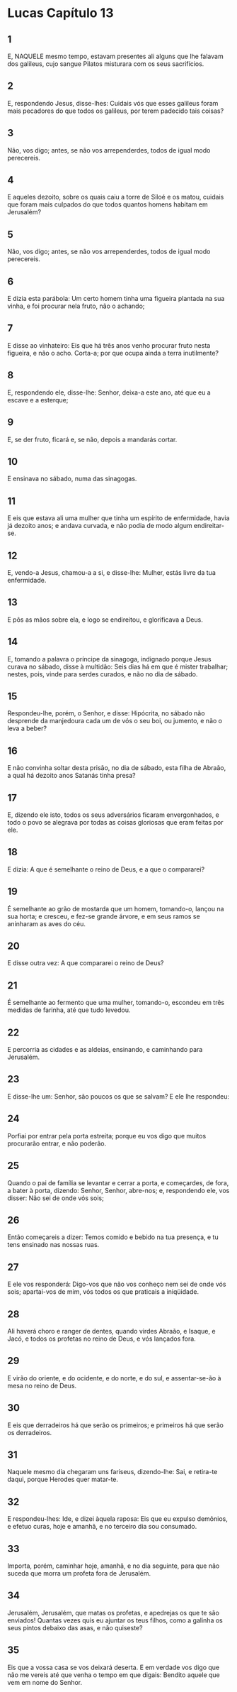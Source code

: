 # Lucas Capítulo 13

## 1
E, NAQUELE mesmo tempo, estavam presentes ali alguns que lhe falavam dos galileus, cujo sangue Pilatos misturara com os seus sacrifícios.

## 2
E, respondendo Jesus, disse-lhes: Cuidais vós que esses galileus foram mais pecadores do que todos os galileus, por terem padecido tais coisas?

## 3
Não, vos digo; antes, se não vos arrependerdes, todos de igual modo perecereis.

## 4
E aqueles dezoito, sobre os quais caiu a torre de Siloé e os matou, cuidais que foram mais culpados do que todos quantos homens habitam em Jerusalém?

## 5
Não, vos digo; antes, se não vos arrependerdes, todos de igual modo perecereis.

## 6
E dizia esta parábola: Um certo homem tinha uma figueira plantada na sua vinha, e foi procurar nela fruto, não o achando;

## 7
E disse ao vinhateiro: Eis que há três anos venho procurar fruto nesta figueira, e não o acho. Corta-a; por que ocupa ainda a terra inutilmente?

## 8
E, respondendo ele, disse-lhe: Senhor, deixa-a este ano, até que eu a escave e a esterque;

## 9
E, se der fruto, ficará e, se não, depois a mandarás cortar.

## 10
E ensinava no sábado, numa das sinagogas.

## 11
E eis que estava ali uma mulher que tinha um espírito de enfermidade, havia já dezoito anos; e andava curvada, e não podia de modo algum endireitar-se.

## 12
E, vendo-a Jesus, chamou-a a si, e disse-lhe: Mulher, estás livre da tua enfermidade.

## 13
E pôs as mãos sobre ela, e logo se endireitou, e glorificava a Deus.

## 14
E, tomando a palavra o príncipe da sinagoga, indignado porque Jesus curava no sábado, disse à multidão: Seis dias há em que é mister trabalhar; nestes, pois, vinde para serdes curados, e não no dia de sábado.

## 15
Respondeu-lhe, porém, o Senhor, e disse: Hipócrita, no sábado não desprende da manjedoura cada um de vós o seu boi, ou jumento, e não o leva a beber?

## 16
E não convinha soltar desta prisão, no dia de sábado, esta filha de Abraão, a qual há dezoito anos Satanás tinha presa?

## 17
E, dizendo ele isto, todos os seus adversários ficaram envergonhados, e todo o povo se alegrava por todas as coisas gloriosas que eram feitas por ele.

## 18
E dizia: A que é semelhante o reino de Deus, e a que o compararei?

## 19
É semelhante ao grão de mostarda que um homem, tomando-o, lançou na sua horta; e cresceu, e fez-se grande árvore, e em seus ramos se aninharam as aves do céu.

## 20
E disse outra vez: A que compararei o reino de Deus?

## 21
É semelhante ao fermento que uma mulher, tomando-o, escondeu em três medidas de farinha, até que tudo levedou.

## 22
E percorria as cidades e as aldeias, ensinando, e caminhando para Jerusalém.

## 23
E disse-lhe um: Senhor, são poucos os que se salvam? E ele lhe respondeu:

## 24
Porfiai por entrar pela porta estreita; porque eu vos digo que muitos procurarão entrar, e não poderão.

## 25
Quando o pai de família se levantar e cerrar a porta, e começardes, de fora, a bater à porta, dizendo: Senhor, Senhor, abre-nos; e, respondendo ele, vos disser: Não sei de onde vós sois;

## 26
Então começareis a dizer: Temos comido e bebido na tua presença, e tu tens ensinado nas nossas ruas.

## 27
E ele vos responderá: Digo-vos que não vos conheço nem sei de onde vós sois; apartai-vos de mim, vós todos os que praticais a iniqüidade.

## 28
Ali haverá choro e ranger de dentes, quando virdes Abraão, e Isaque, e Jacó, e todos os profetas no reino de Deus, e vós lançados fora.

## 29
E virão do oriente, e do ocidente, e do norte, e do sul, e assentar-se-ão à mesa no reino de Deus.

## 30
E eis que derradeiros há que serão os primeiros; e primeiros há que serão os derradeiros.

## 31
Naquele mesmo dia chegaram uns fariseus, dizendo-lhe: Sai, e retira-te daqui, porque Herodes quer matar-te.

## 32
E respondeu-lhes: Ide, e dizei àquela raposa: Eis que eu expulso demônios, e efetuo curas, hoje e amanhã, e no terceiro dia sou consumado.

## 33
Importa, porém, caminhar hoje, amanhã, e no dia seguinte, para que não suceda que morra um profeta fora de Jerusalém.

## 34
Jerusalém, Jerusalém, que matas os profetas, e apedrejas os que te são enviados! Quantas vezes quis eu ajuntar os teus filhos, como a galinha os seus pintos debaixo das asas, e não quiseste?

## 35
Eis que a vossa casa se vos deixará deserta. E em verdade vos digo que não me vereis até que venha o tempo em que digais: Bendito aquele que vem em nome do Senhor.

